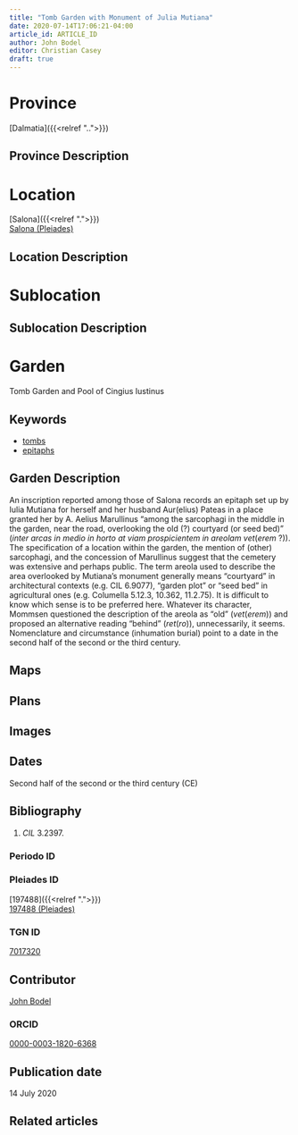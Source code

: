```yaml
---
title: "Tomb Garden with Monument of Julia Mutiana"
date: 2020-07-14T17:06:21-04:00
article_id: ARTICLE_ID
author: John Bodel
editor: Christian Casey
draft: true
---
```


# Province

[Dalmatia]({{<relref "..">}})

## Province Description

<!-- DESCRIPTION -->


# Location

[Salona]({{<relref ".">}}) \
[Salona (Pleiades)](https\://pleiades.stoa.org/places/197488)

## Location Description

<!-- LEAVE THIS BLANK FOR NOW -->

# Sublocation

<!-- 
[AREA WITHIN LOCATION, LIKE “PALATINE HILL”](GEOREFERENCE LINK)
A sublocation is any area larger than an individual garden, but located within a location. I would always try to include a link to a controlled vocabulary here if possible. This ID may well be different from the Garden ID, e.g., Pompeii versus a Garden in one of the houses which has its own Pleiades ID.
-->

## Sublocation Description

<!-- DESCRIPTION -->

# Garden

Tomb Garden and Pool of Cingius Iustinus


## Keywords

* [tombs](http://vocab.getty.edu/page/aat/300005926)  
* [epitaphs](http://vocab.getty.edu/page/aat/300028729)


## Garden Description

An inscription reported among those of Salona records an epitaph set up by Iulia Mutiana for herself and her husband Aur(elius) Pateas in a place granted her by A. Aelius Marullinus “among the sarcophagi in the middle in the garden, near the road, overlooking the old (?) courtyard (or seed bed)” (*inter arcas in medio in horto at viam prospicientem in areolam vet*(*erem* ?)). The specification of a location within the garden, the mention of (other) sarcophagi, and the concession of Marullinus suggest that the cemetery was extensive and perhaps public. The term areola used to describe the area overlooked by Mutiana’s monument generally means “courtyard” in architectural contexts (e.g. CIL 6.9077), “garden plot” or “seed bed” in agricultural ones (e.g. Columella 5.12.3, 10.362, 11.2.75). It is difficult to know which sense is to be preferred here. Whatever its character, Mommsen questioned the description of the areola as “old” (*vet*(*erem*)) and proposed an alternative reading “behind” (*ret*(*ro*)), unnecessarily, it seems. Nomenclature and circumstance (inhumation burial) point to a date in the second half of the second or the third century. 

## Maps

<!-- 
{{< figure src="../../images/image_name.ext" alt="alt_text" title="CAPTION" >}}
-->

## Plans

<!-- 
{{< figure src="IMG_URL" alt="ALT_TEXT" title="CAPTION" >}}
-->

## Images

<!-- 
{{< figure src="../../images/image_name.ext" alt="alt_text" title="CAPTION" >}}
-->

## Dates

Second half of the second or the third century (CE)

## Bibliography

1. *CIL* 3.2397.

### Periodo ID

<!-- [PERIODO_ID](https://pleiades.stoa.org/places/PLEIADES_ID) -->

### Pleiades ID
<!-- N.B. This should be as specific as it can be, i.e., to the garden, sublocation, location, or province. -->

[197488]({{<relref ".">}}) \
[197488 (Pleiades)](https\://pleiades.stoa.org/places/197488)

### TGN ID
<!-- N.B. This should be as specific as it can be, i.e., to the garden, sublocation, location, or province. -->

[7017320](http://vocab.getty.edu/page/tgn/7017320)

## Contributor

[John Bodel](https://www.brown.edu/academics/history/people/john-bodel)

### ORCID

[0000-0003-1820-6368](https://orcid.org/0000-0003-1820-6368)

## Publication date
<!-- Format: dd MONTH_NAME yyyy -->

14 July 2020

## Related articles

<!-- Links to other related articles. Leave blank for now -->